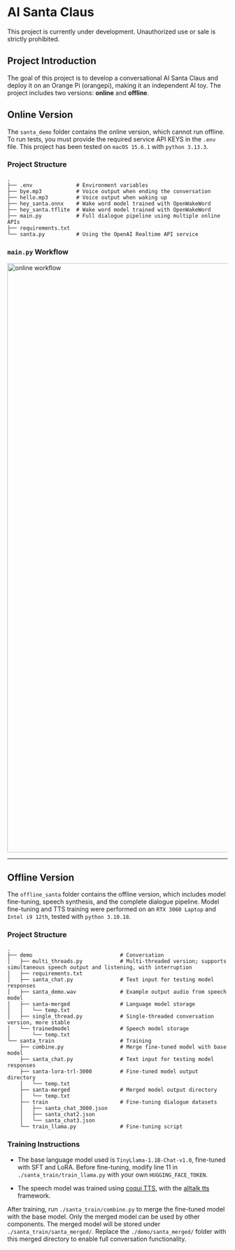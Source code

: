 # AI Santa Claus

This project is currently under development. Unauthorized use or sale is strictly prohibited.

## Project Introduction

The goal of this project is to develop a conversational AI Santa Claus and deploy it on an Orange Pi (orangepi), making it an independent AI toy. The project includes two versions: **online** and **offline**.

## Online Version

The `santa_demo` folder contains the online version, which cannot run offline. To run tests, you must provide the required service API KEYS in the `.env` file. This project has been tested on `macOS 15.6.1` with `python 3.13.3`.

### Project Structure

```
.
├── .env              # Environment variables
├── bye.mp3           # Voice output when ending the conversation
├── hello.mp3         # Voice output when waking up
├── hey_santa.onnx    # Wake word model trained with OpenWakeWord
├── hey_santa.tflite  # Wake word model trained with OpenWakeWord
├── main.py           # Full dialogue pipeline using multiple online APIs
├── requirements.txt  
└── santa.py          # Using the OpenAI Realtime API service
```

### `main.py` Workflow

<img width="1827" height="1347" alt="online workflow" src="https://github.com/user-attachments/assets/c245f999-543a-4ce3-ad8d-57873f2868ab" />

---

## Offline Version

The `offline_santa` folder contains the offline version, which includes model fine-tuning, speech synthesis, and the complete dialogue pipeline. Model fine-tuning and TTS training were performed on an `RTX 3060 Laptop` and `Intel i9 12th`, tested with `python 3.10.18`.

### Project Structure

```
.
├── demo                            # Conversation
│   ├── multi_threads.py            # Multi-threaded version; supports simultaneous speech output and listening, with interruption
│   ├── requirements.txt
│   ├── santa_chat.py               # Text input for testing model responses
│   ├── santa_demo.wav              # Example output audio from speech model
│   ├── santa-merged                # Language model storage
│   │   └── temp.txt
│   ├── single_thread.py            # Single-threaded conversation version, more stable
│   └── trainedmodel                # Speech model storage
│       └── temp.txt
└── santa_train                     # Training
    ├── combine.py                  # Merge fine-tuned model with base model
    ├── santa_chat.py               # Text input for testing model responses
    ├── santa-lora-trl-3000         # Fine-tuned model output directory
    │   └── temp.txt
    ├── santa-merged                # Merged model output directory
    │   └── temp.txt
    ├── train                       # Fine-tuning dialogue datasets
    │   ├── santa_chat_3000.json
    │   ├── santa_chat2.json
    │   └── santa_chat3.json
    └── train_llama.py              # Fine-tuning script
```

### Training Instructions

* The base language model used is `TinyLlama-1.1B-Chat-v1.0`, fine-tuned with SFT and LoRA.
  Before fine-tuning, modify line 11 in `./santa_train/train_llama.py` with your own `HUGGING_FACE_TOKEN`.

* The speech model was trained using [coqui TTS](https://github.com/coqui-ai/TTS), with the [alltalk tts](https://github.com/erew123/alltalk_tts) framework.

After training, run `./santa_train/combine.py` to merge the fine-tuned model with the base model. Only the merged model can be used by other components. The merged model will be stored under `./santa_train/santa_merged/`.
Replace the `./demo/santa_merged/` folder with this merged directory to enable full conversation functionality.
